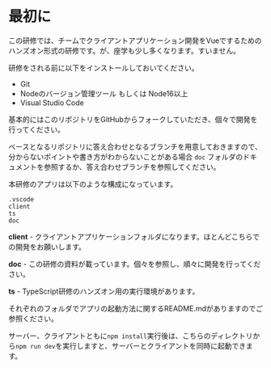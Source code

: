 # 最初に

この研修では、チームでクライアントアプリケーション開発をVueでするためのハンズオン形式の研修です。が、座学も少し多くなります。すいません。

研修をされる前に以下をインストールしておいてください。

- Git
- Nodeのバージョン管理ツール もしくは Node16以上
- Visual Studio Code

基本的にはこのリポジトリをGitHubからフォークしていただき、個々で開発を行ってください。

ベースとなるリポジトリに答え合わせとなるブランチを用意しておきますので、分からないポイントや書き方がわからないことがある場合 `doc` フォルダのドキュメントを参照するか、答え合わせブランチを参照してください。

本研修のアプリは以下のような構成になっています。

```
.vscode
client
ts
doc
```

**client** - クライアントアプリケーションフォルダになります。ほとんどこちらでの開発をお願いします。

**doc** - この研修の資料が載っています。個々を参照し、順々に開発を行ってください。

**ts** - TypeScript研修のハンズオン用の実行環境があります。

それぞれのフォルダでアプリの起動方法に関するREADME.mdがありますのでご参照ください。

サーバー、クライアントともに`npm install`実行後は、こちらのディレクトリから`npm run dev`を実行しますと、サーバーとクライアントを同時に起動できます。
